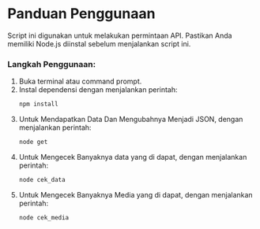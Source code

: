# Panduan Penggunaan
Script ini digunakan untuk melakukan permintaan API. Pastikan Anda memiliki Node.js diinstal sebelum menjalankan script ini.

### Langkah Penggunaan:
1. Buka terminal atau command prompt.
2. Instal dependensi dengan menjalankan perintah:
   ```bash
   npm install

3. Untuk Mendapatkan Data Dan Mengubahnya Menjadi JSON, dengan menjalankan perintah:
   ```bash
   node get

4. Untuk Mengecek Banyaknya data yang di dapat, dengan menjalankan perintah:
   ```bash
   node cek_data

5. Untuk Mengecek Banyaknya Media yang di dapat, dengan menjalankan perintah:
   ```bash
   node cek_media
